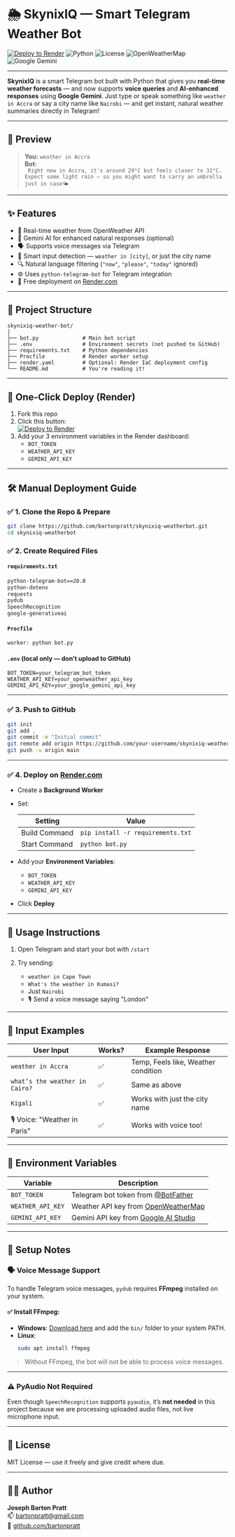 # 🌦️ SkynixIQ — Smart Telegram Weather Bot

[![Deploy to Render](https://img.shields.io/badge/Deploy%20to-Render-blue?logo=render&style=for-the-badge)](https://render.com/docs/deploy-fast)
![Python](https://img.shields.io/badge/Python-3.9%2B-blue.svg?style=for-the-badge&logo=python)
![License](https://img.shields.io/badge/License-MIT-green.svg?style=for-the-badge)
![OpenWeatherMap](https://img.shields.io/badge/API-OpenWeatherMap-orange?style=for-the-badge&logo=openweathermap)
![Google Gemini](https://img.shields.io/badge/Gemini%20AI-Google-red?style=for-the-badge&logo=google)

---

**SkynixIQ** is a smart Telegram bot built with Python that gives you **real-time weather forecasts** — and now supports **voice queries** and **AI-enhanced responses** using **Google Gemini**. Just type or speak something like `weather in Accra` or say a city name like `Nairobi` — and get instant, natural weather summaries directly in Telegram!

---

## 📸 Preview

> **You:** `weather in Accra`  
> **Bot:**  
> ` Right now in Accra, it's around 29°C but feels closer to 31°C. Expect some light rain — so you might want to carry an umbrella just in case🌤️`

---

## ✨ Features

- 📍 Real-time weather from OpenWeather API  
- 🧠 Gemini AI for enhanced natural responses (optional)  
- 🗣️ Supports voice messages via Telegram  
- 🤖 Smart input detection — `weather in [city]`, or just the city name  
- 🔍 Natural language filtering (`"now"`, `"please"`, `"today"` ignored)  
- ⚙️ Uses `python-telegram-bot` for Telegram integration  
- 🚀 Free deployment on [Render.com](https://render.com)

---

## 📂 Project Structure

```
skynixiq-weather-bot/
│
├── bot.py              # Main bot script
├── .env                # Environment secrets (not pushed to GitHub)
├── requirements.txt    # Python dependencies
├── Procfile            # Render worker setup
├── render.yaml         # Optional: Render IaC deployment config
└── README.md           # You're reading it!

```

---

## 🚀 One-Click Deploy (Render)

1. Fork this repo  
2. Click this button:  
   [![Deploy to Render](https://render.com/images/deploy-to-render-button.svg)](https://render.com/deploy?repo=https://github.com/bartonpratt/skynixiq-weather-bot)
3. Add your 3 environment variables in the Render dashboard:
   - `BOT_TOKEN`
   - `WEATHER_API_KEY`
   - `GEMINI_API_KEY`

---

## 🛠 Manual Deployment Guide

### ✅ 1. Clone the Repo & Prepare

```bash
git clone https://github.com/bartonpratt/skynixiq-weatherbot.git
cd skynixiq-weatherbot
```

### ✅ 2. Create Required Files

#### `requirements.txt`

```txt
python-telegram-bot==20.0
python-dotenv
requests
pydub
SpeechRecognition
google-generativeai
```

#### `Procfile`

```
worker: python bot.py
```

#### `.env` (local only — don’t upload to GitHub)

```env
BOT_TOKEN=your_telegram_bot_token
WEATHER_API_KEY=your_openweather_api_key
GEMINI_API_KEY=your_google_gemini_api_key
```

---

### ✅ 3. Push to GitHub

```bash
git init
git add .
git commit -m "Initial commit"
git remote add origin https://github.com/your-username/skynixiq-weatherbot.git
git push -u origin main
```

---

### ✅ 4. Deploy on [Render.com](https://render.com)

- Create a **Background Worker**
- Set:

  | Setting            | Value                     |
  |--------------------|---------------------------|
  | Build Command      | `pip install -r requirements.txt` |
  | Start Command      | `python bot.py`           |

- Add your **Environment Variables**:

  - `BOT_TOKEN`
  - `WEATHER_API_KEY`
  - `GEMINI_API_KEY`

- Click **Deploy**

---

## 💬 Usage Instructions

1. Open Telegram and start your bot with `/start`
2. Try sending:

   - `weather in Cape Town`
   - `What's the weather in Kumasi?`
   - Just `Nairobi`
   - 🎙️ Send a voice message saying "London"

---

## 🧠 Input Examples

| User Input                    | Works? | Example Response                    |
|------------------------------|--------|-------------------------------------|
| `weather in Accra`           | ✅     | Temp, Feels like, Weather condition |
| `what’s the weather in Cairo?` | ✅   | Same as above                       |
| `Kigali`                     | ✅     | Works with just the city name       |
| 🎙️ Voice: "Weather in Paris" | ✅     | Works with voice too!               |

---

## 🔐 Environment Variables

| Variable          | Description                                                       |
|-------------------|-------------------------------------------------------------------|
| `BOT_TOKEN`       | Telegram bot token from [@BotFather](https://t.me/BotFather)      |
| `WEATHER_API_KEY` | Weather API key from [OpenWeatherMap](https://openweathermap.org) |
| `GEMINI_API_KEY`  | Gemini API key from [Google AI Studio](https://makersuite.google.com/app) |

---

## 🔧 Setup Notes

### 🗣️ Voice Message Support

To handle Telegram voice messages, `pydub` requires **FFmpeg** installed on your system.

#### ✅ Install FFmpeg:

- **Windows**: [Download here](https://ffmpeg.org/download.html) and add the `bin/` folder to your system PATH.
- **Linux**:
  ```bash
  sudo apt install ffmpeg
  ```

> Without FFmpeg, the bot will not be able to process voice messages.

---

### ⚠️ PyAudio Not Required

Even though `SpeechRecognition` supports `pyaudio`, it’s **not needed** in this project because we are processing uploaded audio files, not live microphone input.

---

## 🪪 License

MIT License — use it freely and give credit where due.

---

## 👨‍💻 Author

**Joseph Barton Pratt**  
📫 [bartonpratt@gmail.com](mailto:bartonpratt@gmail.com)  
🐙 [github.com/bartonpratt](https://github.com/bartonpratt)

